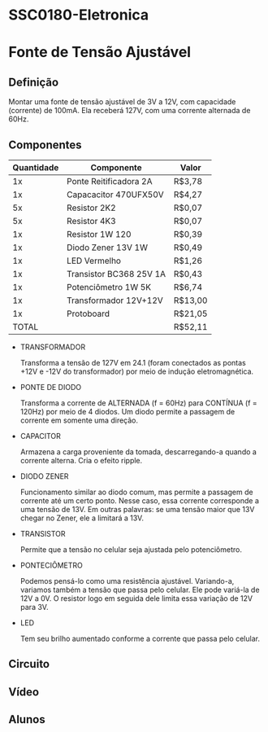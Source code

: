 # SSC0180-Eletronica
# Fonte de Tensão Ajustável
## Definição
Montar uma fonte de tensão ajustável de 3V a 12V, com capacidade (corrente) de 100mA.
Ela receberá 127V, com uma corrente alternada de 60Hz.
## Componentes
| Quantidade      | Componente              | Valor   |
| --------------- | ----------------------- | ------- |
| 1x              | Ponte Reitificadora 2A  | R$3,78  |
| 1x              | Capacacitor 470UFX50V   | R$4,27  |
| 5x              | Resistor 2K2            | R$0,07  |
| 5x              | Resistor 4K3            | R$0,07  |
| 1x              | Resistor 1W 120         | R$0,39  |
| 1x              | Diodo Zener 13V 1W      | R$0,49  |
| 1x              | LED Vermelho            | R$1,26  |
| 1x              | Transistor BC368 25V 1A | R$0,43  |
| 1x              | Potenciômetro 1W 5K     | R$6,74  |
| 1x              | Transformador 12V+12V   | R$13,00 |
| 1x              | Protoboard              | R$21,05 |
| TOTAL           |                         | R$52,11 |

- TRANSFORMADOR

   Transforma a tensão de 127V em 24.1 (foram conectados as pontas +12V e -12V do transformador) por meio de indução eletromagnética.

- PONTE DE DIODO

   Transforma a corrente de ALTERNADA (f = 60Hz) para CONTÍNUA (f = 120Hz) por meio de 4 diodos.
   Um diodo permite a passagem de corrente em somente uma direção.

- CAPACITOR

   Armazena a carga proveniente da tomada, descarregando-a quando a corrente alterna. Cria o efeito ripple.

- DIODO ZENER

   Funcionamento similar ao diodo comum, mas permite a passagem de corrente até um certo ponto. Nesse caso, essa corrente corresponde a uma tensão de 13V.
   Em outras palavras: se uma tensão maior que 13V chegar no Zener, ele a limitará a 13V.

- TRANSISTOR

    Permite que a tensão no celular seja ajustada pelo potenciômetro.

- PONTECIÔMETRO

    Podemos pensá-lo como uma resistência ajustável. Variando-a, variamos também a tensão que passa pelo celular. Ele pode variá-la de 12V a 0V. O resistor logo em seguida dele limita essa variação de 12V para 3V.

- LED

    Tem seu brilho aumentado conforme a corrente que passa pelo celular.


## Circuito

## Vídeo

## Alunos